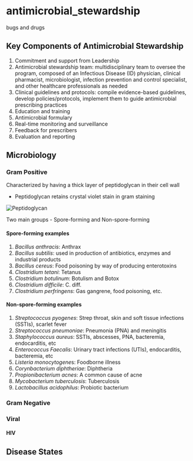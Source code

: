 # antimicrobial_stewardship
bugs and drugs

## Key Components of Antimicrobial Stewardship
1. Commitment and support from Leadership
2. Antimicrobial stewardship team: multidisciplinary team to oversee the program, composed of an Infectious Disease (ID) physician, clinical pharmacist, microbiologist, infection prevention and control specialist, and other healthcare professionals as needed
3. Clinical guidelines and protocols: compile evidence-based guidelines, develop policies/protocols, implement them to guide antimicrobial prescribing practices
4. Education and training
5. Antimicrobial formulary
6. Real-time monitoring and surveillance
7. Feedback for prescribers
8. Evaluation and reporting

## Microbiology
### Gram Positive
Characterized by having a thick layer of peptidoglycan in their cell wall
- Peptidoglycan retains crystal violet stain in gram staining

![Peptidoglycan](https://upload.wikimedia.org/wikipedia/commons/2/2f/Peptidoglycan-membrane.png)

Two main groups - Spore-forming and Non-spore-forming

#### Spore-forming examples
1. *Bacillus anthracis*: Anthrax
2. *Bacillus subtilis*: used in production of antibiotics, enzymes and industrial products
3. *Bacillus cereus*: Food poisoning by way of producing enterotoxins
4. *Clostridium tetani*: Tetanus
5. *Clostridium botulinum*: Botulism and Botox
6. *Clostridium difficile*: C. diff. 
7. *Clostridium perfringens*: Gas gangrene, food poisoning, etc.

#### Non-spore-forming examples
1. *Streptococcus pyogenes*: Strep throat, skin and soft tissue infections (SSTIs), scarlet fever
2. *Streptococcus pneumoniae*: Pneumonia (PNA) and meningitis
3. *Staphylococcus aureus*: SSTIs, abscesses, PNA, bacteremia, endocarditis, etc
4. *Enterococcus Faecalis*: Urinary tract infections (UTIs), endocarditis, bacteremia, etc
5. *Listeria monocytogene*s: Foodborne illness
6. *Corynbacterium diphtheriae*: Diphtheria
7. *Propionibacterium acnes*: A common cause of acne
8. *Mycobacterium tuberculosis*: Tuberculosis
9. *Lactobacillus acidophilus*: Probiotic bacterium 

### Gram Negative

### Viral
#### HIV

## Disease States
